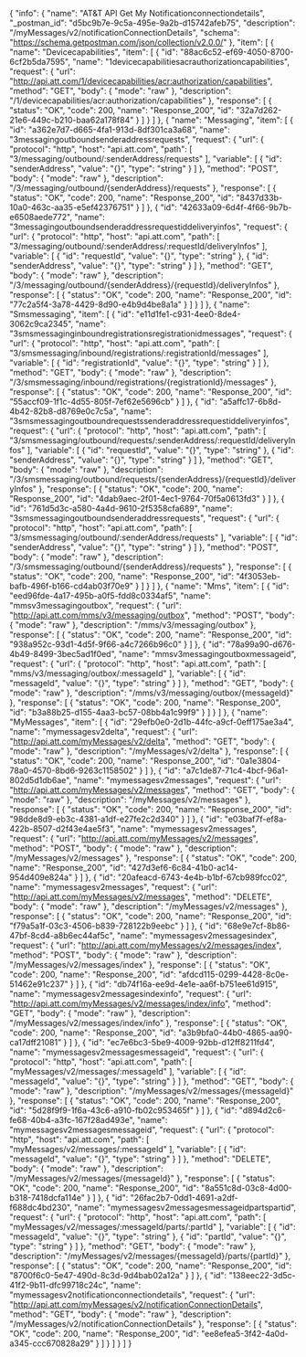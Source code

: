 {
  "info": {
    "name": "AT&T API Get My Notificationconnectiondetails",
    "_postman_id": "d5bc9b7e-9c5a-495e-9a2b-d15742afeb75",
    "description": "/myMessages/v2/notificationConnectionDetails",
    "schema": "https://schema.getpostman.com/json/collection/v2.0.0/"
  },
  "item": [
    {
      "name": "Devicecapabilities",
      "item": [
        {
          "id": "88ac6c52-ef69-4050-8700-6cf2b5da7595",
          "name": "1devicecapabilitiesacrauthorizationcapabilities",
          "request": {
            "url": "http://api.att.com/1/devicecapabilities/acr:authorization/capabilities",
            "method": "GET",
            "body": {
              "mode": "raw"
            },
            "description": "/1/devicecapabilities/acr:authorization/capabilities"
          },
          "response": [
            {
              "status": "OK",
              "code": 200,
              "name": "Response_200",
              "id": "32a7d262-21e6-449c-b210-baa62a178f84"
            }
          ]
        }
      ]
    },
    {
      "name": "Messaging",
      "item": [
        {
          "id": "a362e7d7-d665-4fa1-913d-8df301ca3a68",
          "name": "3messagingoutboundsenderaddressrequests",
          "request": {
            "url": {
              "protocol": "http",
              "host": "api.att.com",
              "path": [
                "3/messaging/outbound/:senderAddress/requests"
              ],
              "variable": [
                {
                  "id": "senderAddress",
                  "value": "{}",
                  "type": "string"
                }
              ]
            },
            "method": "POST",
            "body": {
              "mode": "raw"
            },
            "description": "/3/messaging/outbound/{senderAddress}/requests"
          },
          "response": [
            {
              "status": "OK",
              "code": 200,
              "name": "Response_200",
              "id": "8437d33b-10a0-463c-aa35-e5ef42376751"
            }
          ]
        },
        {
          "id": "42633a09-6d4f-4f66-9b7b-e6508aede772",
          "name": "3messagingoutboundsenderaddressrequestiddeliveryinfos",
          "request": {
            "url": {
              "protocol": "http",
              "host": "api.att.com",
              "path": [
                "3/messaging/outbound/:senderAddress/:requestId/deliveryInfos"
              ],
              "variable": [
                {
                  "id": "requestId",
                  "value": "{}",
                  "type": "string"
                },
                {
                  "id": "senderAddress",
                  "value": "{}",
                  "type": "string"
                }
              ]
            },
            "method": "GET",
            "body": {
              "mode": "raw"
            },
            "description": "/3/messaging/outbound/{senderAddress}/{requestId}/deliveryInfos"
          },
          "response": [
            {
              "status": "OK",
              "code": 200,
              "name": "Response_200",
              "id": "77c2a5f4-3a78-4429-8d90-e4b9d4be8a1a"
            }
          ]
        }
      ]
    },
    {
      "name": "Smsmessaging",
      "item": [
        {
          "id": "e11d1fe1-c931-4ee0-8de4-3062c9ca2345",
          "name": "3smsmessaginginboundregistrationsregistrationidmessages",
          "request": {
            "url": {
              "protocol": "http",
              "host": "api.att.com",
              "path": [
                "3/smsmessaging/inbound/registrations/:registrationId/messages"
              ],
              "variable": [
                {
                  "id": "registrationId",
                  "value": "{}",
                  "type": "string"
                }
              ]
            },
            "method": "GET",
            "body": {
              "mode": "raw"
            },
            "description": "/3/smsmessaging/inbound/registrations/{registrationId}/messages"
          },
          "response": [
            {
              "status": "OK",
              "code": 200,
              "name": "Response_200",
              "id": "55accf09-1f1c-4d55-805f-7ef62e5696cb"
            }
          ]
        },
        {
          "id": "a5affc17-6b8d-4b42-82b8-d8769e0c7c5a",
          "name": "3smsmessagingoutboundrequestssenderaddressrequestiddeliveryinfos",
          "request": {
            "url": {
              "protocol": "http",
              "host": "api.att.com",
              "path": [
                "3/smsmessaging/outbound/requests/:senderAddress/:requestId/deliveryInfos"
              ],
              "variable": [
                {
                  "id": "requestId",
                  "value": "{}",
                  "type": "string"
                },
                {
                  "id": "senderAddress",
                  "value": "{}",
                  "type": "string"
                }
              ]
            },
            "method": "GET",
            "body": {
              "mode": "raw"
            },
            "description": "/3/smsmessaging/outbound/requests/{senderAddress}/{requestId}/deliveryInfos"
          },
          "response": [
            {
              "status": "OK",
              "code": 200,
              "name": "Response_200",
              "id": "4dab9aec-2f01-4ec1-9764-70f5a0613fd3"
            }
          ]
        },
        {
          "id": "761d5d3c-a580-4a4d-9610-2f5358cfa689",
          "name": "3smsmessagingoutboundsenderaddressrequests",
          "request": {
            "url": {
              "protocol": "http",
              "host": "api.att.com",
              "path": [
                "3/smsmessaging/outbound/:senderAddress/requests"
              ],
              "variable": [
                {
                  "id": "senderAddress",
                  "value": "{}",
                  "type": "string"
                }
              ]
            },
            "method": "POST",
            "body": {
              "mode": "raw"
            },
            "description": "/3/smsmessaging/outbound/{senderAddress}/requests"
          },
          "response": [
            {
              "status": "OK",
              "code": 200,
              "name": "Response_200",
              "id": "4f3053eb-bafb-496f-b166-cd4ab03f70e9"
            }
          ]
        }
      ]
    },
    {
      "name": "Mms",
      "item": [
        {
          "id": "eed96fde-4a17-495b-a0f5-fdd8c0334af5",
          "name": "mmsv3messagingoutbox",
          "request": {
            "url": "http://api.att.com/mms/v3/messaging/outbox",
            "method": "POST",
            "body": {
              "mode": "raw"
            },
            "description": "/mms/v3/messaging/outbox"
          },
          "response": [
            {
              "status": "OK",
              "code": 200,
              "name": "Response_200",
              "id": "938a952c-93d1-4d5f-9f66-a4c7266b96c0"
            }
          ]
        },
        {
          "id": "78a99a90-d676-4b49-8499-3bec5ad1f0ed",
          "name": "mmsv3messagingoutboxmessageid",
          "request": {
            "url": {
              "protocol": "http",
              "host": "api.att.com",
              "path": [
                "mms/v3/messaging/outbox/:messageId"
              ],
              "variable": [
                {
                  "id": "messageId",
                  "value": "{}",
                  "type": "string"
                }
              ]
            },
            "method": "GET",
            "body": {
              "mode": "raw"
            },
            "description": "/mms/v3/messaging/outbox/{messageId}"
          },
          "response": [
            {
              "status": "OK",
              "code": 200,
              "name": "Response_200",
              "id": "b3a88b25-d155-4aa3-bc57-08bb4a1c99f9"
            }
          ]
        }
      ]
    },
    {
      "name": "MyMessages",
      "item": [
        {
          "id": "29efb0e0-2d1b-44fc-a9cf-0eff175ae3a4",
          "name": "mymessagesv2delta",
          "request": {
            "url": "http://api.att.com/myMessages/v2/delta",
            "method": "GET",
            "body": {
              "mode": "raw"
            },
            "description": "/myMessages/v2/delta"
          },
          "response": [
            {
              "status": "OK",
              "code": 200,
              "name": "Response_200",
              "id": "0a1e3804-78a0-4570-8bd6-9263c1158502"
            }
          ]
        },
        {
          "id": "a7c1de87-71c4-4bcf-96a1-802d5d1db6ae",
          "name": "mymessagesv2messages",
          "request": {
            "url": "http://api.att.com/myMessages/v2/messages",
            "method": "GET",
            "body": {
              "mode": "raw"
            },
            "description": "/myMessages/v2/messages"
          },
          "response": [
            {
              "status": "OK",
              "code": 200,
              "name": "Response_200",
              "id": "98dde8d9-eb3c-4381-a1df-e27fe2c2d340"
            }
          ]
        },
        {
          "id": "e03baf7f-ef8a-422b-8507-d2f43e4ae5f3",
          "name": "mymessagesv2messages",
          "request": {
            "url": "http://api.att.com/myMessages/v2/messages",
            "method": "POST",
            "body": {
              "mode": "raw"
            },
            "description": "/myMessages/v2/messages"
          },
          "response": [
            {
              "status": "OK",
              "code": 200,
              "name": "Response_200",
              "id": "427d3ef6-6c84-41b0-ac14-954d409e824a"
            }
          ]
        },
        {
          "id": "20afeacd-6743-4e4b-b1bf-67cb989fcc02",
          "name": "mymessagesv2messages",
          "request": {
            "url": "http://api.att.com/myMessages/v2/messages",
            "method": "DELETE",
            "body": {
              "mode": "raw"
            },
            "description": "/myMessages/v2/messages"
          },
          "response": [
            {
              "status": "OK",
              "code": 200,
              "name": "Response_200",
              "id": "f79a5a1f-03c3-4506-b839-728122b9eebc"
            }
          ]
        },
        {
          "id": "68e9e7cf-8b86-47bf-8cd4-a8b6ec44af5c",
          "name": "mymessagesv2messagesindex",
          "request": {
            "url": "http://api.att.com/myMessages/v2/messages/index",
            "method": "POST",
            "body": {
              "mode": "raw"
            },
            "description": "/myMessages/v2/messages/index"
          },
          "response": [
            {
              "status": "OK",
              "code": 200,
              "name": "Response_200",
              "id": "afdcd115-0299-4428-8c0e-51462e91c237"
            }
          ]
        },
        {
          "id": "db74f16a-ee9d-4e1e-aa6f-b751ee61d915",
          "name": "mymessagesv2messagesindexinfo",
          "request": {
            "url": "http://api.att.com/myMessages/v2/messages/index/info",
            "method": "GET",
            "body": {
              "mode": "raw"
            },
            "description": "/myMessages/v2/messages/index/info"
          },
          "response": [
            {
              "status": "OK",
              "code": 200,
              "name": "Response_200",
              "id": "a3b9bfa0-44b0-4865-aa90-ca17dff21081"
            }
          ]
        },
        {
          "id": "ec7e6bc3-5be9-4009-92bb-d12ff8211fd4",
          "name": "mymessagesv2messagesmessageid",
          "request": {
            "url": {
              "protocol": "http",
              "host": "api.att.com",
              "path": [
                "myMessages/v2/messages/:messageId"
              ],
              "variable": [
                {
                  "id": "messageId",
                  "value": "{}",
                  "type": "string"
                }
              ]
            },
            "method": "GET",
            "body": {
              "mode": "raw"
            },
            "description": "/myMessages/v2/messages/{messageId}"
          },
          "response": [
            {
              "status": "OK",
              "code": 200,
              "name": "Response_200",
              "id": "5d28f9f9-1f6a-43c6-a910-fb02c953465f"
            }
          ]
        },
        {
          "id": "d894d2c6-fe68-40b4-a3fc-167f28ad493e",
          "name": "mymessagesv2messagesmessageid",
          "request": {
            "url": {
              "protocol": "http",
              "host": "api.att.com",
              "path": [
                "myMessages/v2/messages/:messageId"
              ],
              "variable": [
                {
                  "id": "messageId",
                  "value": "{}",
                  "type": "string"
                }
              ]
            },
            "method": "DELETE",
            "body": {
              "mode": "raw"
            },
            "description": "/myMessages/v2/messages/{messageId}"
          },
          "response": [
            {
              "status": "OK",
              "code": 200,
              "name": "Response_200",
              "id": "8a551c8d-03c8-4d00-b318-7418dcfa114e"
            }
          ]
        },
        {
          "id": "26fac2b7-0dd1-4691-a2df-f688dc4bd230",
          "name": "mymessagesv2messagesmessageidpartspartid",
          "request": {
            "url": {
              "protocol": "http",
              "host": "api.att.com",
              "path": [
                "myMessages/v2/messages/:messageId/parts/:partId"
              ],
              "variable": [
                {
                  "id": "messageId",
                  "value": "{}",
                  "type": "string"
                },
                {
                  "id": "partId",
                  "value": "{}",
                  "type": "string"
                }
              ]
            },
            "method": "GET",
            "body": {
              "mode": "raw"
            },
            "description": "/myMessages/v2/messages/{messageId}/parts/{partId}"
          },
          "response": [
            {
              "status": "OK",
              "code": 200,
              "name": "Response_200",
              "id": "8700f6c0-5e47-490d-8c3d-9d4bab02a12a"
            }
          ]
        },
        {
          "id": "138eec22-3d5c-41f2-9b11-dfc99718c24c",
          "name": "mymessagesv2notificationconnectiondetails",
          "request": {
            "url": "http://api.att.com/myMessages/v2/notificationConnectionDetails",
            "method": "GET",
            "body": {
              "mode": "raw"
            },
            "description": "/myMessages/v2/notificationConnectionDetails"
          },
          "response": [
            {
              "status": "OK",
              "code": 200,
              "name": "Response_200",
              "id": "ee8efea5-3f42-4a0d-a345-ccc670828a29"
            }
          ]
        }
      ]
    }
  ]
}